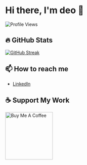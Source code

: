 # Hi there, I'm deo 👋

![Profile Views](https://komarev.com/ghpvc/?username=deoxicit)

## 🔥 GitHub Stats
[![GitHub Streak](https://streak-stats.demolab.com/?user=deoxicit)](https://git.io/streak-stats)

## 📫 How to reach me
- [LinkedIn](https://www.linkedin.com/in/deosaju/)

## ☕ Support My Work
<a href="https://www.buymeacoffee.com/deosaju" target="_blank"><img src="https://cdn.buymeacoffee.com/buttons/v2/default-red.png" alt="Buy Me A Coffee" width="150" ></a>

<!-- Optional: Add a footer with a favorite quote or your personal tagline -->
